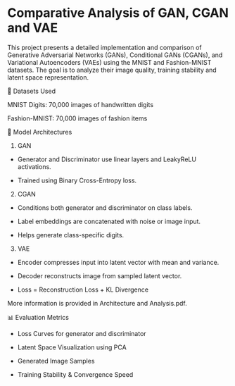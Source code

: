 # Comparative Analysis of GAN, CGAN and VAE

This project presents a detailed implementation and comparison of Generative Adversarial Networks (GANs), Conditional GANs (CGANs), and Variational Autoencoders (VAEs) using the MNIST and Fashion-MNIST datasets. The goal is to analyze their image quality, training stability and latent space representation.

📁 Datasets Used

MNIST Digits: 70,000 images of handwritten digits

Fashion-MNIST: 70,000 images of fashion items

🚀 Model Architectures

1. GAN
   
- Generator and Discriminator use linear layers and LeakyReLU activations.

- Trained using Binary Cross-Entropy loss.

2. CGAN
   
- Conditions both generator and discriminator on class labels.

- Label embeddings are concatenated with noise or image input.

- Helps generate class-specific digits.

3. VAE

- Encoder compresses input into latent vector with mean and variance.

- Decoder reconstructs image from sampled latent vector.

- Loss = Reconstruction Loss + KL Divergence

More information is provided in Architecture and Analysis.pdf.

📊 Evaluation Metrics

- Loss Curves for generator and discriminator

- Latent Space Visualization using PCA

- Generated Image Samples

- Training Stability & Convergence Speed
